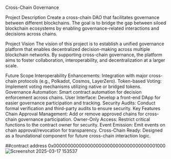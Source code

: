Cross-Chain Governance

Project Description
Create a cross-chain DAO that facilitates governance between different blockchains. The goal is to bridge the gap between siloed blockchain ecosystems by enabling governance-related interactions and decisions across chains.

Project Vision
The vision of this project is to establish a unified governance platform that enables decentralized decision-making across multiple blockchain networks. By supporting cross-chain governance, the platform aims to foster collaboration, interoperability, and decentralization at a larger scale.

Future Scope
Interoperability Enhancements: Integration with major cross-chain protocols (e.g., Polkadot, Cosmos, LayerZero).
Token-based Voting: Implement voting mechanisms utilizing native or bridged tokens.
Governance Automation: Smart contract automation for decision enforcement across chains.
User Interface: Develop a front-end DApp for easier governance participation and tracking.
Security Audits: Conduct formal verification and third-party audits to ensure security.
Key Features
Chain Approval Management: Add or remove approved chains for cross-chain governance participation.
Owner-Only Access: Restrict critical functions to the contract owner for security.
Event Emission: Emit events on chain approval/revocation for transparency.
Cross-Chain Ready: Designed as a foundational component for future cross-chain interaction logic.

##contract address
0x0000000000000000000000000000000000001000
![Screenshot 2025-03-17 153537](https://github.com/user-attachments/assets/8fb747eb-2113-4c0f-b086-4468b39fbbbf)

